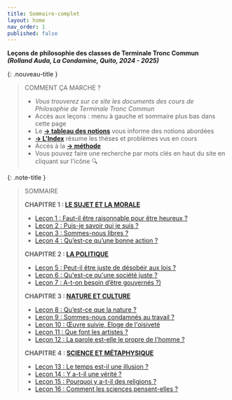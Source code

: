```yaml
---
title: Sommaire-complet
layout: home
nav_order: 1
published: false
---
```


**Leçons de philosophie des classes de Terminale Tronc Commun**   
***(Rolland Auda, La Condamine, Quito, 2024 - 2025)***  

{: .nouveau-title }
> COMMENT ÇA MARCHE ?
>
> - *Vous trouverez sur ce site les documents des cours de Philosophie de Terminale Tronc Commun*
> - Accès aux leçons : menu à gauche et sommaire plus bas dans cette page
> - Le [**→ tableau des notions**](/phil24/docs/Présentation/L0-2-tableau.html) vous informe des notions abordées
> - [**→ L'Index**](/phil24/docs/Présentation/L0-3-notions.html) résume les thèses et problèmes vus en cours
> - Accès à la [**→ méthode**](/phil24/docs/methode/methode.html)
> - Vous pouvez faire une recherche par mots clés en haut du site en cliquant sur l'icône 🔍

{: .note-title }
> SOMMAIRE
>
>  **CHAPITRE 1 : [LE SUJET ET LA MORALE](/phil24/docs/C1/C1-0.html)**
> - [Leçon 1 : Faut-il être raisonnable pour être heureux ? ](/phil24/docs/L1/L1-0.html)
> - [Leçon 2 : Puis-je savoir qui je suis ?](/phil24/docs/L2/L2-0-0.html)
> - [Leçon 3 : Sommes-nous libres ?](/phil24/docs/L3/L3-0-0.html)
> - [Leçon 4 : Qu’est-ce qu’une bonne action ?](/phil24/docs/L4/L4-0-0.html)
>
> **CHAPITRE 2 : [LA POLITIQUE](/phil24/docs/C2/C2-0.html)**
> - [Leçon 5 : Peut-il être juste de désobéir aux lois ?](/phil24/docs/L5/L5-0-0.html)
> - [Leçon 6 : Qu'est-ce qu'une société juste ?]()
> - [Leçon 7 : A-t-on besoin d’être gouvernés ?)]()  
>
> **CHAPITRE 3 : [NATURE ET CULTURE](/phil24/docs/C3/C3-0.html)**
> - [Leçon 8 : Qu’est-ce que la nature ?]()
> - [Leçon 9 : Sommes-nous condamnés au travail ?]()
> - [Leçon 10 : Œuvre suivie, Eloge de l'oisiveté]()
> - [Leçon 11 : Que font les artistes ?]()
> - [Leçon 12 : La parole est-elle le propre de l'homme ?]()  
>
> **CHAPITRE 4 : [SCIENCE ET MÉTAPHYSIQUE](/phil24/docs/C4/C4-0.html)**
> - [Leçon 13 : Le temps est-il une illusion ?]()
> - [Leçon 14 : Y a-t-il une vérité ?]()
> - [Leçon 15 : Pourquoi y a-t-il des religions ?]()
> - [Leçon 16 : Comment les sciences pensent-elles ?]()

